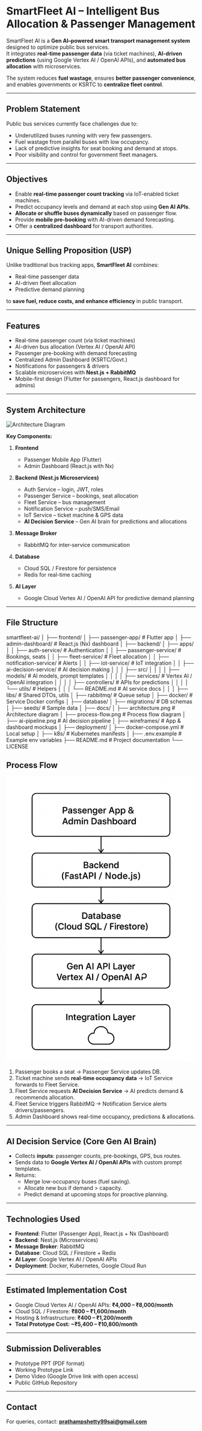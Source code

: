 
# SmartFleet AI – Intelligent Bus Allocation & Passenger Management

SmartFleet AI is a **Gen AI–powered smart transport management system** designed to optimize public bus services.  
It integrates **real-time passenger data** (via ticket machines), **AI-driven predictions** (using Google Vertex AI / OpenAI APIs), and **automated bus allocation** with microservices.  

The system reduces **fuel wastage**, ensures **better passenger convenience**, and enables governments or KSRTC to **centralize fleet control**.  

---

## Problem Statement
Public bus services currently face challenges due to:
- Underutilized buses running with very few passengers.  
- Fuel wastage from parallel buses with low occupancy.  
- Lack of predictive insights for seat booking and demand at stops.  
- Poor visibility and control for government fleet managers.  

---

## Objectives
- Enable **real-time passenger count tracking** via IoT-enabled ticket machines.  
- Predict occupancy levels and demand at each stop using **Gen AI APIs**.  
- **Allocate or shuffle buses dynamically** based on passenger flow.  
- Provide **mobile pre-booking** with AI-driven demand forecasting.  
- Offer a **centralized dashboard** for transport authorities.  

---

## Unique Selling Proposition (USP)
Unlike traditional bus tracking apps, **SmartFleet AI** combines:
- Real-time passenger data  
- AI-driven fleet allocation  
- Predictive demand planning  

to **save fuel, reduce costs, and enhance efficiency** in public transport.  

---

## Features
- Real-time passenger count (via ticket machines)  
- AI-driven bus allocation (Vertex AI / OpenAI API)  
- Passenger pre-booking with demand forecasting  
- Centralized Admin Dashboard (KSRTC/Govt.)  
- Notifications for passengers & drivers  
- Scalable microservices with **Nest.js + RabbitMQ**  
- Mobile-first design (Flutter for passengers, React.js dashboard for admins)  

---

## System Architecture

![Architecture Diagram](./docs/architecture.png)

**Key Components:**
1. **Frontend**
   - Passenger Mobile App (Flutter)
   - Admin Dashboard (React.js with Nx)

2. **Backend (Nest.js Microservices)**
   - Auth Service – login, JWT, roles  
   - Passenger Service – bookings, seat allocation  
   - Fleet Service – bus management  
   - Notification Service – push/SMS/Email  
   - IoT Service – ticket machine & GPS data  
   - **AI Decision Service** – Gen AI brain for predictions and allocations  

3. **Message Broker**
   - RabbitMQ for inter-service communication  

4. **Database**
   - Cloud SQL / Firestore for persistence  
   - Redis for real-time caching  

5. **AI Layer**
   - Google Cloud Vertex AI / OpenAI API for predictive demand planning  

---

## File Structure



smartfleet-ai/
│
├── frontend/
│   ├── passenger-app/               # Flutter app
│   ├── admin-dashboard/             # React.js (Nx) dashboard
│
├── backend/
│   ├── apps/
│   │   ├── auth-service/            # Authentication
│   │   ├── passenger-service/       # Bookings, seats
│   │   ├── fleet-service/           # Fleet allocation
│   │   ├── notification-service/    # Alerts
│   │   ├── iot-service/             # IoT integration
│   │   ├── ai-decision-service/     # AI decision making
│   │   │   ├── src/
│   │   │   │   ├── models/          # AI models, prompt templates
│   │   │   │   ├── services/        # Vertex AI / OpenAI integration
│   │   │   │   ├── controllers/     # APIs for predictions
│   │   │   │   └── utils/           # Helpers
│   │   │   └── README.md            # AI service docs
│   │
│   ├── libs/                        # Shared DTOs, utils
│   ├── rabbitmq/                    # Queue setup
│   ├── docker/                      # Service Docker configs
│
├── database/
│   ├── migrations/                  # DB schemas
│   ├── seeds/                       # Sample data
│
├── docs/
│   ├── architecture.png             # Architecture diagram
│   ├── process-flow\.png             # Process flow diagram
│   ├── ai-pipeline.png              # AI decision pipeline
│   ├── wireframes/                  # App & dashboard mockups
│
├── deployment/
│   ├── docker-compose.yml           # Local setup
│   ├── k8s/                         # Kubernetes manifests
│
├── .env.example                     # Example env variables
├── README.md                        # Project documentation
└── LICENSE



## Process Flow

![Process Flow](./docs/process-flow.png)

1. Passenger books a seat → Passenger Service updates DB.  
2. Ticket machine sends **real-time occupancy data** → IoT Service forwards to Fleet Service.  
3. Fleet Service requests **AI Decision Service** → AI predicts demand & recommends allocation.  
4. Fleet Service triggers RabbitMQ → Notification Service alerts drivers/passengers.  
5. Admin Dashboard shows real-time occupancy, predictions & allocations.  

---

## AI Decision Service (Core Gen AI Brain)
- Collects **inputs**: passenger counts, pre-bookings, GPS, bus routes.  
- Sends data to **Google Vertex AI / OpenAI APIs** with custom prompt templates.  
- Returns:  
  - Merge low-occupancy buses (fuel saving).  
  - Allocate new bus if demand > capacity.  
  - Predict demand at upcoming stops for proactive planning.  

---

## Technologies Used
- **Frontend**: Flutter (Passenger App), React.js + Nx (Dashboard)  
- **Backend**: Nest.js (Microservices)  
- **Message Broker**: RabbitMQ  
- **Database**: Cloud SQL / Firestore + Redis  
- **AI Layer**: Google Vertex AI / OpenAI APIs  
- **Deployment**: Docker, Kubernetes, Google Cloud Run  

---

## Estimated Implementation Cost
- Google Cloud Vertex AI / OpenAI APIs: **₹4,000 – ₹8,000/month**  
- Cloud SQL / Firestore: **₹800 – ₹1,600/month**  
- Hosting & Infrastructure: **₹400 – ₹1,200/month**  
- **Total Prototype Cost: ~₹5,400 – ₹10,800/month**  

---

## Submission Deliverables
- Prototype PPT (PDF format)  
- Working Prototype Link  
- Demo Video (Google Drive link with open access)  
- Public GitHub Repository  

---

## Contact
For queries, contact: **prathampshetty99sai@gmail.com**
```


